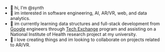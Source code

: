 - 👋 hi, I’m @synth
- 👀 im interested in software engineering, AI, AR/VR, web, and data analytics.
- 🌱 im currently learning data structures and full-stack development from [Google](https://github.com/google) engineers through [Tech Exchange](https://buildyourfuture.withgoogle.com/#about) program and assisting on a National Institute of Health research project at my university.
- 💞️ i love creating things and im looking to collaborate on projects related to AR/VR. 
<!---
sjnyth/sjnyth is a ✨ special ✨ repository because its `README.md` (this file) appears on your GitHub profile.
You can click the Preview link to take a look at your changes.
--->
